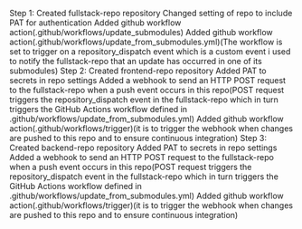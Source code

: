 Step 1:
  Created fullstack-repo repository
  Changed setting of repo to include PAT for authentication
  Added github workflow action(.github/workflows/update_submodules)
  Added github workflow action(.github/workflows/update_from_submodules.yml)(The workflow is set to trigger on a repository_dispatch event which is a custom event i used to notify the fullstack-repo that an update has occurred in one of its submodules)
Step 2:
  Created frontend-repo repository
  Added PAT to secrets in repo settings
  Added a webhook to send an HTTP POST request to the fullstack-repo when a push event occurs in this repo(POST request triggers the repository_dispatch event in the fullstack-repo which in turn triggers the GitHub Actions workflow defined in .github/workflows/update_from_submodules.yml)
  Added github workflow action(.github/workflows/trigger)(it is to trigger the webhook when changes are pushed to this repo and to ensure continuous integration)
Step 3:
  Created backend-repo repository
  Added PAT to secrets in repo settings
  Added a webhook to send an HTTP POST request to the fullstack-repo when a push event occurs in this repo(POST request triggers the repository_dispatch event in the fullstack-repo which in turn triggers the GitHub Actions workflow defined in .github/workflows/update_from_submodules.yml)
  Added github workflow action(.github/workflows/trigger)(it is to trigger the webhook when changes are pushed to this repo and to ensure continuous integration)
